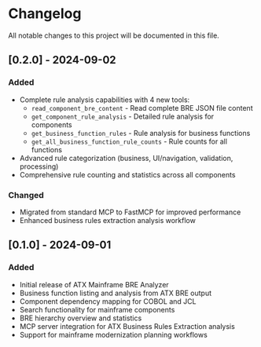 # Changelog

All notable changes to this project will be documented in this file.

## [0.2.0] - 2024-09-02

### Added
- Complete rule analysis capabilities with 4 new tools:
  - `read_component_bre_content` - Read complete BRE JSON file content
  - `get_component_rule_analysis` - Detailed rule analysis for components  
  - `get_business_function_rules` - Rule analysis for business functions
  - `get_all_business_function_rule_counts` - Rule counts for all functions
- Advanced rule categorization (business, UI/navigation, validation, processing)
- Comprehensive rule counting and statistics across all components

### Changed
- Migrated from standard MCP to FastMCP for improved performance
- Enhanced business rules extraction analysis workflow

## [0.1.0] - 2024-09-01

### Added
- Initial release of ATX Mainframe BRE Analyzer
- Business function listing and analysis from ATX BRE output
- Component dependency mapping for COBOL and JCL
- Search functionality for mainframe components
- BRE hierarchy overview and statistics
- MCP server integration for ATX Business Rules Extraction analysis
- Support for mainframe modernization planning workflows
